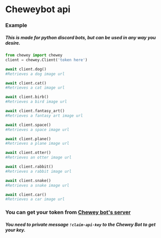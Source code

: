 # Cheweybot api

### Example
##### This is made for python discord bots, but can be used in any way you desire.

```python
from chewey import chewey
client = chewey.Client('token here')

await client.dog()
#Retrieves a dog image url

await client.cat()
#Retrieves a cat image url

await client.birb()
#Retrieves a bird image url

await client.fantasy_art()
#Retrieves a fantasy art image url

await client.space()
#Retrieves a space image url

await client.plane()
#Retrieves a plane image url

await client.otter()
#Retrieves an otter image url

await client.rabbit()
#Retrieves a rabbit image url

await client.snake()
#Retrieves a snake image url

await client.car()
#Retrieves a car image url
```

### You can get your token from [Chewey bot's server](https://discord.gg/fhYusMH)
##### You need to private message `!claim-api-key` to the Chewey Bot to get your key. 
